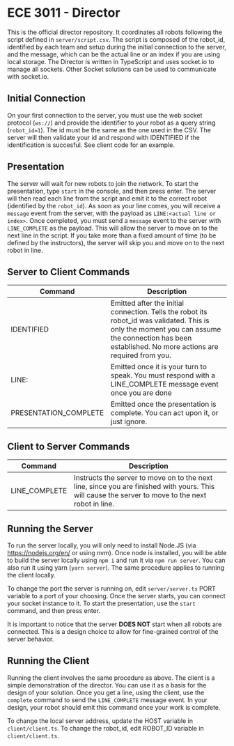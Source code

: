 # ECE 3011 - Director

This is the official director repository. It coordinates all robots following the script defined in `server/script.csv`. The script is composed of the robot_id, identified by each team and setup during the initial connection to the server, and the message, which can be the actual line or an index if you are using local storage. The Director is written in TypeScript and uses socket.io to manage all sockets. Other Socket solutions can be used to communicate with socket.io.

## Initial Connection

On your first connection to the server, you must use the web socket protocol (`ws://`) and provide the identifier to your robot as a query string (`robot_id=1`). The id must be the same as the one used in the CSV. The server will then validate your id and respond with IDENTIFIED if the identification is succesful. See client code for an example.

## Presentation

The server will wait for new robots to join the network. To start the presentation, type `start` in the console, and then press enter. The server will then read each line from the script and emit it to the correct robot (identified by the `robot_id`). As soon as your line comes, you will receive a `message` event from the server, with the payload as `LINE:<actual line or index>`. Once completed, you must send a `message` event to the server with `LINE_COMPLETE` as the payload. This will allow the server to move on to the next line in the script. If you take more than a fixed amount of time (to be defined by the instructors), the server will skip you and move on to the next robot in line.

## Server to Client Commands

| Command                     | Description                                                                                                                                                                                          |
| --------------------------- | ---------------------------------------------------------------------------------------------------------------------------------------------------------------------------------------------------- |
| IDENTIFIED                  | Emitted after the initial connection. Tells the robot its robot_id was validated. This is only the moment you can assume the connection has been established. No more actions are required from you. |
| LINE:<actual line or index> | Emitted once it is your turn to speak. You must respond with a LINE_COMPLETE message event once you are done                                                                                         |
| PRESENTATION_COMPLETE       | Emitted once the presentation is complete. You can act upon it, or just ignore.                                                                                                                      |

## Client to Server Commands

| Command       | Description                                                                                                                                        |
| ------------- | -------------------------------------------------------------------------------------------------------------------------------------------------- |
| LINE_COMPLETE | Instructs the server to move on to the next line, since you are finished with yours. This will cause the server to move to the next robot in line. |

## Running the Server

To run the server locally, you will only need to install Node.JS (via https://nodejs.org/en/ or using nvm). Once node is installed, you will be able to build the server locally using `npm i` and run it via `npm run server`. You can also run it using yarn (`yarn server`). The same procedure applies to running the client locally.

To change the port the server is running on, edit `server/server.ts` PORT variable to a port of your choosing. Once the server starts, you can connect your socket instance to it. To start the presentation, use the `start` command, and then press enter.

It is important to notice that the server **DOES NOT** start when all robots are connected. This is a design choice to allow for fine-grained control of the server behavior.

## Running the Client

Running the client involves the same procedure as above. The client is a simple demonstration of the director. You can use it as a basis for the design of your solution. Once you get a line, using the client, use the `complete` command to send the `LINE_COMPLETE` message event. In your design, your robot should emit this command once your work is complete.

To change the local server address, update the HOST variable in `client/client.ts`. To change the robot_id, edit ROBOT_ID variable in `client/client.ts`.
